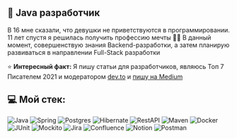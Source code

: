## 💫 Java разработчик
В 16 мне сказали, что девушки не приветствуются в программировании. 11 лет спустя я решилась получить профессию мечты 🦸‍♀️
В данный момент, совершенствую знания Backend-разработки, а затем планирую развиваться в направлении Full-Stack разработки

⭐️ **Интересный факт:** Я пишу статьи для разработчиков, являюсь Топ 7 Писателем 2021 и модератором [dev.to](https://dev.to/coffeestasia) и [пишу на Medium](https://medium.com/@https://medium.com/@coffeestasia)

## 💻 Мой стек:
![Java](https://img.shields.io/badge/-Java-F29111?style=for-the-badge&logo=java&logoColor=e38873)
![Spring](https://img.shields.io/badge/-Spring-6AAD3D?style=for-the-badge&logo=spring&logoColor=90fd87) 
![Postgres](https://img.shields.io/badge/-postgresql-31648C?style=for-the-badge&logo=postgresql&logoColor=FFFFFF) 
![Hibernate](https://img.shields.io/badge/-Hibernate-B6A975?style=for-the-badge&logo=hibernate&logoColor=717c88)
![RestAPI](https://img.shields.io/badge/-rest%20api-007EC0?style=for-the-badge&logo=restapi&logoColor=275ecf)
![Maven](https://img.shields.io/badge/-Maven-7D2675?style=for-the-badge&logo=apache&logoColor=e38873)
![Docker](https://img.shields.io/badge/-Docker-27519C?style=for-the-badge&logo=docker&logoColor=90fd87)
![JUnit](https://img.shields.io/badge/-junit-6CA315?style=for-the-badge&logo=junit&logoColor=C60000)
![Mockito](https://img.shields.io/badge/-mockito-6CA315?style=for-the-badge&logo=mockito&logoColor=90fd87)
![Jira](https://img.shields.io/badge/jira-%230B5ED4.svg?style=for-the-badge&logo=jira&logoColor=white) 
![Confluence](https://img.shields.io/badge/confluence-%230B5ED4.svg?style=for-the-badge&logo=confluence&logoColor=white) 
![Notion](https://img.shields.io/badge/Notion-%23000000.svg?style=for-the-badge&logo=notion&logoColor=white) 
![Postman](https://img.shields.io/badge/Postman-FF6C37?style=for-the-badge&logo=postman&logoColor=white)

